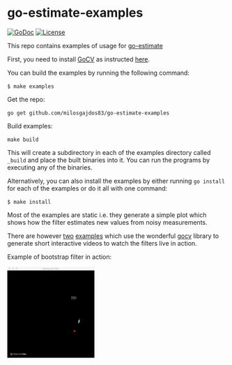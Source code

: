 # go-estimate-examples

[![GoDoc](https://godoc.org/github.com/milosgajdos83/go-estimate-examples?status.svg)](https://godoc.org/github.com/milosgajdos83/go-estimate-examples)
[![License](https://img.shields.io/:license-apache-blue.svg)](https://opensource.org/licenses/Apache-2.0)

This repo contains examples of usage for [go-estimate](https://github.com/milosgajdos83/go-estimate)

First, you need to install [GoCV](https://gocv.io) as instructed [here](https://github.com/hybridgroup/gocv/#how-to-install).

You can build the examples by running the following command:
```shell
$ make examples
```

Get the repo:
```shell
go get github.com/milosgajdos83/go-estimate-examples
```

Build examples:
```shell
make build
```

This will create a subdirectory in each of the examples directory called `_build` and place the built binaries into it. You can run the programs by executing any of the binaries.

Alternatively, you can also install the examples by either running `go install` for each of the examples or do it all with one command:
```shell
$ make install
```

Most of the examples are static i.e. they generate a simple plot which shows how the filter estimates new values from noisy measurements.

There are however [two](bfgocv) [examples](kfgocv) which use the wonderful [gocv](https://gocv.io/) library to generate short interactive videos to watch the filters live in action.

Example of bootstrap filter in action:

<img src="./bfgocv/bootstrap_filter.gif" alt="Bootstrap filter in action" width="200">
